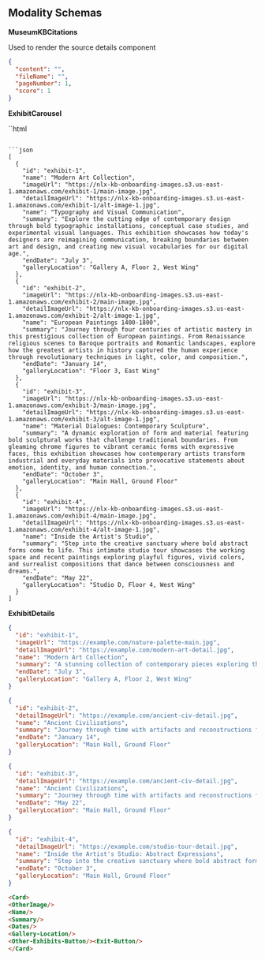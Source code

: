 

## Modality Schemas

**MuseumKBCitations**

Used to render the source details component

```json
{
  "content": "",
  "fileName": "",
  "pageNumber": 1,
  "score": 1
}
```

**ExhibitCarousel**

``html
<Carousel>
<Card>
<Hero Image>
<Name>
<Card>
<Carousel>
```

```json
[
  {
    "id": "exhibit-1",
    "name": "Modern Art Collection",
    "imageUrl": "https://nlx-kb-onboarding-images.s3.us-east-1.amazonaws.com/exhibit-1/main-image.jpg",
    "detailImageUrl": "https://nlx-kb-onboarding-images.s3.us-east-1.amazonaws.com/exhibit-1/alt-image-1.jpg",
    "name": "Typography and Visual Communication",
    "summary": "Explore the cutting edge of contemporary design through bold typographic installations, conceptual case studies, and experimental visual languages. This exhibition showcases how today's designers are reimagining communication, breaking boundaries between art and design, and creating new visual vocabularies for our digital age.",
    "endDate": "July 3",  
    "galleryLocation": "Gallery A, Floor 2, West Wing"
  },
  {
    "id": "exhibit-2",
    "imageUrl": "https://nlx-kb-onboarding-images.s3.us-east-1.amazonaws.com/exhibit-2/main-image.jpg",
    "detailImageUrl": "https://nlx-kb-onboarding-images.s3.us-east-1.amazonaws.com/exhibit-2/alt-image-1.jpg",
    "name": "European Paintings 1400-1800",
    "summary": "Journey through four centuries of artistic mastery in this prestigious collection of European paintings. From Renaissance religious scenes to Baroque portraits and Romantic landscapes, explore how the greatest artists in history captured the human experience through revolutionary techniques in light, color, and composition.",
    "endDate": "January 14",
    "galleryLocation": "Floor 3, East Wing"
  },
  {
    "id": "exhibit-3",
    "imageUrl": "https://nlx-kb-onboarding-images.s3.us-east-1.amazonaws.com/exhibit-3/main-image.jpg",
    "detailImageUrl": "https://nlx-kb-onboarding-images.s3.us-east-1.amazonaws.com/exhibit-3/alt-image-1.jpg",
    "name": "Material Dialogues: Contemporary Sculpture",
    "summary": "A dynamic exploration of form and material featuring bold sculptural works that challenge traditional boundaries. From gleaming chrome figures to vibrant ceramic forms with expressive faces, this exhibition showcases how contemporary artists transform industrial and everyday materials into provocative statements about emotion, identity, and human connection.",
    "endDate": "October 3",
    "galleryLocation": "Main Hall, Ground Floor"
  },
  {
    "id": "exhibit-4",
    "imageUrl": "https://nlx-kb-onboarding-images.s3.us-east-1.amazonaws.com/exhibit-4/main-image.jpg",
    "detailImageUrl": "https://nlx-kb-onboarding-images.s3.us-east-1.amazonaws.com/exhibit-4/alt-image-1.jpg",
    "name": "Inside the Artist's Studio",
    "summary": "Step into the creative sanctuary where bold abstract forms come to life. This intimate studio tour showcases the working space and recent paintings exploring playful figures, vivid colors, and surrealist compositions that dance between consciousness and dreams.",
    "endDate": "May 22",
    "galleryLocation": "Studio D, Floor 4, West Wing"
  }
]
```
**ExhibitDetails**

```json
{
  "id": "exhibit-1",
  "imageUrl": "https://example.com/nature-palette-main.jpg",
  "detailImageUrl": "https://example.com/modern-art-detail.jpg",
  "name": "Modern Art Collection",
  "summary": "A stunning collection of contemporary pieces exploring themes of identity, technology, and human connection in the 21st century.",
  "endDate": "July 3",
  "galleryLocation": "Gallery A, Floor 2, West Wing"
}
```

```json
{
  "id": "exhibit-2",
  "detailImageUrl": "https://example.com/ancient-civ-detail.jpg",
  "name": "Ancient Civilizations",
  "summary": "Journey through time with artifacts and reconstructions from Egypt, Greece, Rome, and Mesopotamia, showcasing 5,000 years of human achievement.",
  "endDate": "January 14",
  "galleryLocation": "Main Hall, Ground Floor"
}
```

```json
{
  "id": "exhibit-3",
  "detailImageUrl": "https://example.com/ancient-civ-detail.jpg",
  "name": "Ancient Civilizations",
  "summary": "Journey through time with artifacts and reconstructions from Egypt, Greece, Rome, and Mesopotamia, showcasing 5,000 years of human achievement.",
  "endDate": "May 22",
  "galleryLocation": "Main Hall, Ground Floor"
}
```

```json
{
  "id": "exhibit-4",
  "detailImageUrl": "https://example.com/studio-tour-detail.jpg",
  "name": "Inside the Artist's Studio: Abstract Expressions",
  "summary": "Step into the creative sanctuary where bold abstract forms come to life. This intimate studio tour showcases the working space and recent paintings exploring playful figures, vivid colors, and surrealist compositions that dance between consciousness and dreams.",
  "endDate": "October 3",
  "galleryLocation": "Main Hall, Ground Floor"
}
```

```html
<Card>
<OtherImage/>
<Name/>
<Summary/>
<Dates/>
<Gallery-Location/>
<Other-Exhibits-Button/><Exit-Button/>
</Card>
```
